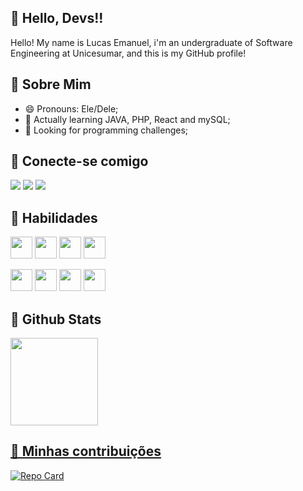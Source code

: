 ## 👋 Hello, Devs!!

Hello! My name is Lucas Emanuel, i'm an undergraduate of Software Engineering at Unicesumar, and this is my GitHub profile!


## 💭 Sobre Mim
- 😄 Pronouns: Ele/Dele;
- 🌱 Actually learning JAVA, PHP, React and mySQL;
- 👯 Looking for programming challenges;


## 📶 Conecte-se comigo
<a href="https://www.linkedin.com/in/lucas-gon%C3%A7alves-0b581921b?lipi=urn%3Ali%3Apage%3Ad_flagship3_profile_view_base_contact_details%3B0RD8DF6PRfSbZhAhGqKKCQ%3D%3D" target="_blank"><img loading="lazy" src="https://img.shields.io/badge/-LinkedIn-%230077B5?style=for-the-badge&logo=linkedin&logoColor=white" target="_blank"></a> 
<a href = "mailto:lucasemanuel.gon@gmail.com"><img loading="lazy" src="https://img.shields.io/badge/Gmail-D14836?style=for-the-badge&logo=gmail&logoColor=white" target="_blank"></a>
<a href="https://instagram.com/e_lucaz_" target="_blank"><img loading="lazy" src="https://img.shields.io/badge/-Instagram-%23E4405F?style=for-the-badge&logo=instagram&logoColor=white" target="_blank"></a>

## 📝 Habilidades
<img src="https://cdn.jsdelivr.net/gh/devicons/devicon@latest/icons/html5/html5-original.svg"
height=35 width=35 />
<img src="https://cdn.jsdelivr.net/gh/devicons/devicon@latest/icons/css3/css3-original.svg" 
height=35 width=35 />
<img src="https://cdn.jsdelivr.net/gh/devicons/devicon@latest/icons/cplusplus/cplusplus-original.svg" 
height=35 width= 35 />
<img src="https://cdn.jsdelivr.net/gh/devicons/devicon@latest/icons/android/android-plain.svg"
height=35 width=35 />

<img src="https://cdn.jsdelivr.net/gh/devicons/devicon@latest/icons/git/git-original.svg" 
height=35 width=35 />
<img src="https://cdn.jsdelivr.net/gh/devicons/devicon@latest/icons/javascript/javascript-original.svg" 
height=35 width=35 />
<img src="https://cdn.jsdelivr.net/gh/devicons/devicon@latest/icons/notion/notion-original.svg" 
height=35 width=35 />
<img src="https://cdn.jsdelivr.net/gh/devicons/devicon@latest/icons/windows11/windows11-original.svg" 
heigth=35 width=35 />
          
          
          
          
          
## 🌟 Github Stats

<a href="https://github.com/Lucas-G0">
<img loading="lazy" height="140em" src="https://github-readme-stats.vercel.app/api/top-langs/?username=Lucas-G0&layout=compact&langs_count=7&theme=dracula"/>

## 🧭 Minhas contribuições
[![Repo Card](https://github-readme-stats.vercel.app/api/pin/?username=Lucas-G0&repo=dio-lab-open-source&bg_color=FFF&border_color=30A3DC&show_icons=true&icon_color=30A3DC&title_color=E94D5F&text_color=000)](https://github.com/Lucas-G0/dio-lab-open-source)
